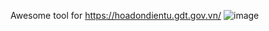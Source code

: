Awesome tool for https://hoadondientu.gdt.gov.vn/
![image](https://github.com/TechMarDay/HoaDonDienTuTool/assets/71170503/a9a64d42-8a26-4a44-82fb-b211dcd26d52)
